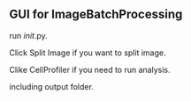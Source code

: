 ## GUI for ImageBatchProcessing 

run _init_.py.

Click Split Image if you want to split image. 

Clike CellProfiler if you need to run analysis. 

including output folder.
